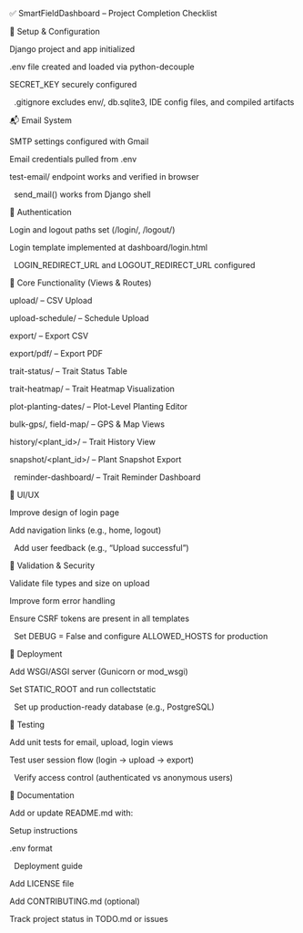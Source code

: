 ✅ SmartFieldDashboard – Project Completion Checklist

🔧 Setup \& Configuration



Django project and app initialized



.env file created and loaded via python-decouple



SECRET\_KEY securely configured



&nbsp;   .gitignore excludes env/, db.sqlite3, IDE config files, and compiled artifacts



📬 Email System



SMTP settings configured with Gmail



Email credentials pulled from .env



test-email/ endpoint works and verified in browser



&nbsp;   send\_mail() works from Django shell



🔐 Authentication



Login and logout paths set (/login/, /logout/)



Login template implemented at dashboard/login.html



&nbsp;   LOGIN\_REDIRECT\_URL and LOGOUT\_REDIRECT\_URL configured



🧠 Core Functionality (Views \& Routes)



upload/ – CSV Upload



upload-schedule/ – Schedule Upload



export/ – Export CSV



export/pdf/ – Export PDF



trait-status/ – Trait Status Table



trait-heatmap/ – Trait Heatmap Visualization



plot-planting-dates/ – Plot-Level Planting Editor



bulk-gps/, field-map/ – GPS \& Map Views



history/<plant\_id>/ – Trait History View



snapshot/<plant\_id>/ – Plant Snapshot Export



&nbsp;   reminder-dashboard/ – Trait Reminder Dashboard



🎨 UI/UX



Improve design of login page



Add navigation links (e.g., home, logout)



&nbsp;   Add user feedback (e.g., “Upload successful”)



🔐 Validation \& Security



Validate file types and size on upload



Improve form error handling



Ensure CSRF tokens are present in all templates



&nbsp;   Set DEBUG = False and configure ALLOWED\_HOSTS for production



🚀 Deployment



Add WSGI/ASGI server (Gunicorn or mod\_wsgi)



Set STATIC\_ROOT and run collectstatic



&nbsp;   Set up production-ready database (e.g., PostgreSQL)



🧪 Testing



Add unit tests for email, upload, login views



Test user session flow (login → upload → export)



&nbsp;   Verify access control (authenticated vs anonymous users)



📄 Documentation



Add or update README.md with:



Setup instructions



.env format



&nbsp;   Deployment guide



Add LICENSE file



Add CONTRIBUTING.md (optional)



Track project status in TODO.md or issues

